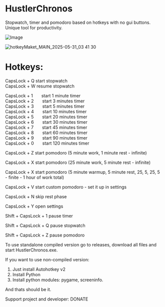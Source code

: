 # HustlerChronos
Stopwatch, timer and pomodoro based on hotkeys with no gui buttons. Unique tool for productivity.

![Image](https://github.com/user-attachments/assets/313580a2-18bc-489e-8c54-e15f3061b9e6)


![hotkeyMaket_MAIN_2025-05-31_03 41 30](https://github.com/user-attachments/assets/b3e32926-038a-4733-b1f4-0e02f9d82557)

# Hotkeys:

CapsLock + Q     start stopwatch  
CapsLock + W     resume stopwatch  
  
  
CapsLock + 1 &nbsp;&nbsp;&nbsp;&nbsp;&nbsp; start 1 minute timer  
CapsLock + 2 &nbsp;&nbsp;&nbsp;&nbsp;&nbsp;     start 3 minutes timer  
CapsLock + 3 &nbsp;&nbsp;&nbsp;&nbsp;&nbsp;    start 5 minutes timer  
CapsLock + 4 &nbsp;&nbsp;&nbsp;&nbsp;&nbsp;    start 10 minutes timer  
CapsLock + 5 &nbsp;&nbsp;&nbsp;&nbsp;&nbsp;    start 20 minutes timer  
CapsLock + 6 &nbsp;&nbsp;&nbsp;&nbsp;&nbsp;    start 30 minutes timer  
CapsLock + 7 &nbsp;&nbsp;&nbsp;&nbsp;&nbsp;    start 45 minutes timer  
CapsLock + 8 &nbsp;&nbsp;&nbsp;&nbsp;&nbsp;    start 60 minutes timer  
CapsLock + 9 &nbsp;&nbsp;&nbsp;&nbsp;&nbsp;    start 90 minutes timer  
CapsLock + 0 &nbsp;&nbsp;&nbsp;&nbsp;&nbsp;    start 120 minutes timer  



CapsLock + Z     start pomodoro (5 minute work, 1 minute rest - infinite)

CapsLock + X     start pomodoro (25 minute work, 5 minute rest - infinite)

CapsLock + X     start pomodoro (5 minute warmup, 5 minute rest, 25, 5, 25, 5 - finite - 1 hour of work total)

CapsLock + V     start custom pomodoro - set it up in settings

CapsLock + N     skip rest phase



CapsLock + Y     open settings



Shift + CapsLock + 1    pause timer

Shift + CapsLock + Q    pause stopwatch

Shift + CapsLock + Z    pause pomodoro



To use standalone compiled version go to releases, download all files and start HustlerChronos.exe.

If you want to use non-compiled version: 
1. Just install Autohotkey v2
2. Install Python
3. Install python modules: pygame, screeninfo.

And thats should be it.

Support project and developer:
DONATE
